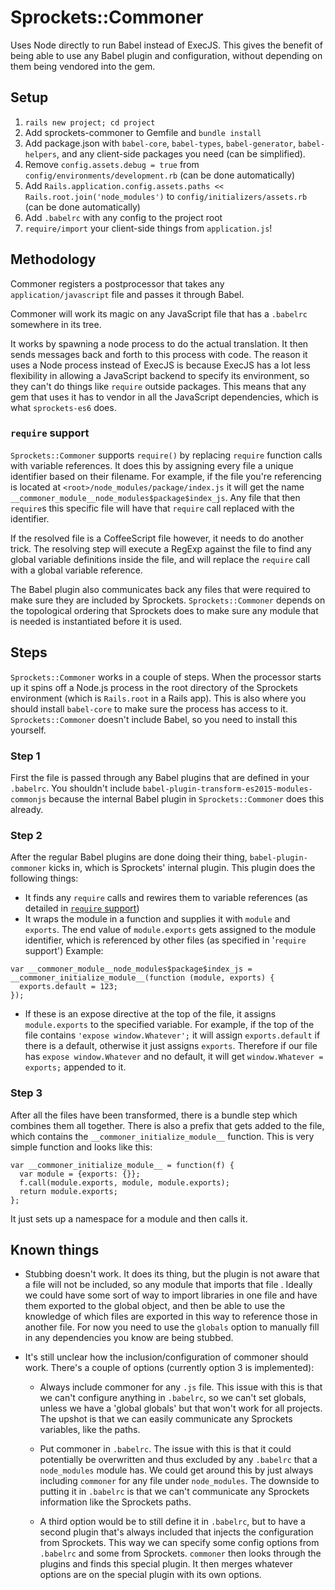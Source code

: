 # Sprockets::Commoner

Uses Node directly to run Babel instead of ExecJS. This gives the benefit of being able to use any Babel plugin and configuration, without depending on them being vendored into the gem.

## Setup

1. `rails new project; cd project`
2. Add sprockets-commoner to Gemfile and `bundle install`
3. Add package.json with `babel-core`, `babel-types`, `babel-generator`, `babel-helpers`, and any client-side packages you need (can be simplified).
4. Remove `config.assets.debug = true` from `config/environments/development.rb` (can be done automatically)
5. Add `Rails.application.config.assets.paths << Rails.root.join('node_modules')` to `config/initializers/assets.rb` (can be done automatically)
6. Add `.babelrc` with any config to the project root
7. `require/import` your client-side things from `application.js`!


## Methodology

Commoner registers a postprocessor that takes any `application/javascript` file and passes it through Babel.

Commoner will work its magic on any JavaScript file that has a `.babelrc` somewhere in its tree.

It works by spawning a node process to do the actual translation. It then sends messages back and forth to this process with code. The reason it uses a Node process instead of ExecJS is because ExecJS has a lot less flexibility in allowing a JavaScript backend to specify its environment, so they can't do things like `require` outside packages. This means that any gem that uses it has to vendor in all the JavaScript dependencies, which is what `sprockets-es6` does.

### `require` support

`Sprockets::Commoner` supports `require()` by replacing `require` function calls with variable references. It does this by assigning every file a unique identifier based on their filename. For example, if the file you're referencing is located at `<root>/node_modules/package/index.js` it will get the name `__commoner_module__node_modules$package$index_js`. Any file that then `require`s this specific file will have that `require` call replaced with the identifier.

If the resolved file is a CoffeeScript file however, it needs to do another trick. The resolving step will execute a RegExp against the file to find any global variable definitions inside the file, and will replace the `require` call with a global variable reference.

The Babel plugin also communicates back any files that were required to make sure they are included by Sprockets. `Sprockets::Commoner` depends on the topological ordering that Sprockets does to make sure any module that is needed is instantiated before it is used.

## Steps

`Sprockets::Commoner` works in a couple of steps. When the processor starts up it spins off a Node.js process in the root directory of the Sprockets environment (which is `Rails.root` in a Rails app). This is also where you should install `babel-core` to make sure the process has access to it. `Sprockets::Commoner` doesn't include Babel, so you need to install this yourself.

### Step 1

First the file is passed through any Babel plugins that are defined in your `.babelrc`. You shouldn't include `babel-plugin-transform-es2015-modules-commonjs` because the  internal Babel plugin in `Sprockets::Commoner` does this already.

### Step 2

After the regular Babel plugins are done doing their thing, `babel-plugin-commoner` kicks in, which is Sprockets' internal plugin. This plugin does the following things:

* It finds any `require` calls and rewires them to variable references (as detailed in [`require` support](#require-support))
* It wraps the module in a function and supplies it with `module` and `exports`. The end value of `module.exports` gets assigned to the module identifier, which is referenced by other files (as specified in '`require` support') Example:

```
var __commoner_module__node_modules$package$index_js = __commoner_initialize_module__(function (module, exports) {
  exports.default = 123;
});
```
* If these is an expose directive at the top of the file, it assigns `module.exports` to the specified variable. For example, if the top of the file contains `'expose window.Whatever';` it will assign `exports.default` if there is a default, otherwise it just assigns `exports`. Therefore if our file has `expose window.Whatever` and no default, it will get `window.Whatever = exports;` appended to it.

### Step 3

After all the files have been transformed, there is a bundle step which combines them all together. There is also a prefix that gets added to the file, which contains the `__commoner_initialize_module__` function. This is very simple function and looks like this:

```
var __commoner_initialize_module__ = function(f) {
  var module = {exports: {}};
  f.call(module.exports, module, module.exports);
  return module.exports;
};
```

It just sets up a namespace for a module and then calls it.


## Known things

* Stubbing doesn't work. It does its thing, but the plugin is not aware that a file will not be included, so any module that imports that file . Ideally we could have some sort of way to import libraries in one file and have them exported to the global object, and then be able to use the knowledge of which files are exported in this way to reference those in another file. For now you need to use the `globals` option to manually fill in any dependencies you know are being stubbed.

* It's still unclear how the inclusion/configuration of commoner should work. There's a couple of options (currently option 3 is implemented):

  * Always include commoner for any `.js` file. This issue with this is that we can't configure anything in `.babelrc`, so we can't set globals, unless we have a 'global globals' but that won't work for all projects. The upshot is that we can easily communicate any Sprockets variables, like the paths.

  * Put commoner in `.babelrc`. The issue with this is that it could potentially be overwritten and thus excluded by any `.babelrc` that a `node_modules` module has. We could get around this by just always including `commoner` for any file under `node_modules`. The downside to putting it in `.babelrc` is that we can't communicate any Sprockets information like the Sprockets paths.

  * A third option would be to still define it in `.babelrc`, but to have a second plugin that's always included that injects the configuration from Sprockets. This way we can specify some config options from `.babelrc` and some from Sprockets. `commoner` then looks through the plugins and finds this special plugin. It then merges whatever options are on the special plugin with its own options.
